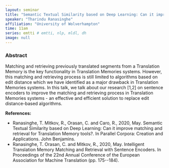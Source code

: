 ```yaml
---
layout: seminar
title: "Semantic Textual Similarity based on Deep Learning: Can it improve matching and retrieval for Translation Memory tools?"
speaker: "Tharindu Ranasinghe"
affiliation: "University of Wolverhampton"
time: 11am
series: emtti # emtti, nlp, mldl, dh 
image: null 
---
```


### Abstract

Matching and retrieving previously translated segments from a Translation Memory is the key functionality in Translation Memories systems. However, this matching and retrieving process is still limited to algorithms based on edit distance which we have identified as a major drawback in Translation Memories systems. In this talk, we talk about our research [1,2] on sentence encoders to improve the matching and retrieving process in Translation Memories systems - an effective and efficient solution to replace edit distance-based algorithms.

**References:**
- Ranasinghe, T. Mitkov, R., Orasan, C. and Caro, R., 2020, May. Semantic Textual Similarity based on Deep Learning: Can it improve matching and retrieval for Translation Memory tools?. In Parallel Corpora: Creation and Applications. John Benjamins.
- Ranasinghe, T. Orasan, C. and Mitkov, R., 2020, May. Intelligent Translation Memory Matching and Retrieval with Sentence Encoders. In Proceedings of the 22nd Annual Conference of the European Association for Machine Translation (pp. 175--184).
